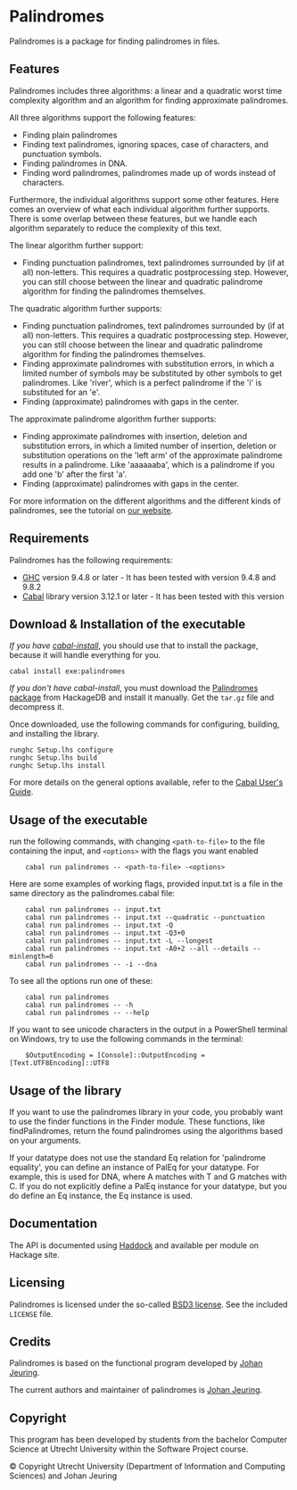 # Palindromes

Palindromes is a package for finding palindromes in files.

## Features

Palindromes includes three algorithms: a linear and a quadratic worst time complexity algorithm and an algorithm for finding approximate palindromes.

All three algorithms support the following features:
- Finding plain palindromes
- Finding text palindromes,
  ignoring spaces, case of characters, and punctuation
  symbols.
- Finding palindromes in DNA.
- Finding word palindromes,
  palindromes made up of words instead of characters.

Furthermore, the individual algorithms support some other features. 
Here comes an overview of what each individual algorithm further supports. 
There is some overlap between these features, 
but we handle each algorithm separately to reduce the complexity of this text.

The linear algorithm further support:
- Finding punctuation palindromes,
  text palindromes surrounded by (if at all) non-letters.
  This requires a quadratic postprocessing step.
  However, you can still choose between the linear and 
  quadratic palindrome algorithm for finding the palindromes themselves.


The quadratic algorithm further supports:
- Finding punctuation palindromes,
  text palindromes surrounded by (if at all) non-letters.
  This requires a quadratic postprocessing step.
  However, you can still choose between the linear and 
  quadratic palindrome algorithm for finding the palindromes themselves.
- Finding approximate palindromes with substitution errors,
  in which a limited number of symbols may be substituted by other symbols to get palindromes. 
  Like 'river', which is a perfect palindrome if the 'i' is substituted for an 'e'. 
- Finding (approximate) palindromes with
  gaps in the center.

The approximate palindrome algorithm further supports:
- Finding approximate palindromes with insertion, deletion and substitution errors,
  in which a limited number of insertion, deletion or substitution operations on the 'left arm' of the approximate palindrome results in a palindrome. Like 'aaaaaaba', which is a palindrome if you add one 'b' after the first 'a'.
- Finding (approximate) palindromes with
  gaps in the center.

For more information on the different algorithms and the different kinds of palindromes, see the tutorial on [our website](https://palindromes.science.uu.nl/smallsites/tutorial.html).

## Requirements

Palindromes has the following requirements:

- [GHC] version 9.4.8 or later - It has been tested with version 9.4.8 and 9.8.2
- [Cabal] library version 3.12.1 or later - It has been tested with this version

[GHC]: http://www.haskell.org/ghc/
[Cabal]: http://www.haskell.org/cabal/

## Download & Installation of the executable

_If you have [cabal-install]_, you should use that to install the package,
because it will handle everything for you.

    cabal install exe:palindromes

_If you don't have cabal-install_, you must download the [Palindromes package]
from HackageDB and install it manually. Get the `tar.gz` file and decompress it.

Once downloaded, use the following commands for configuring, building, and
installing the library.

    runghc Setup.lhs configure
    runghc Setup.lhs build
    runghc Setup.lhs install

For more details on the general options available, refer to the [Cabal User's
Guide].

[Palindromes package]: http://hackage.haskell.org/package/palindromes
[cabal-install]: http://www.haskell.org/haskellwiki/Cabal-Install
[Cabal User's Guide]: http://www.haskell.org/cabal/users-guide/

## Usage of the executable

run the following commands, with changing `<path-to-file>` to the file containing the input, and `<options>` with the flags you want enabled
```
    cabal run palindromes -- <path-to-file> -<options>
```
Here are some examples of working flags, provided input.txt is a file in the same directory as the palindromes.cabal file:

```
    cabal run palindromes -- input.txt
    cabal run palindromes -- input.txt --quadratic --punctuation
    cabal run palindromes -- input.txt -Q
    cabal run palindromes -- input.txt -Q3+0
    cabal run palindromes -- input.txt -L --longest
    cabal run palindromes -- input.txt -A0+2 --all --details --minlength=6
    cabal run palindromes -- -i --dna
```

To see all the options run one of these:

```
    cabal run palindromes
    cabal run palindromes -- -h
    cabal run palindromes -- --help
```

If you want to see unicode characters in the output in a PowerShell terminal on Windows, try to use the following commands in the terminal:
```
    $OutputEncoding = [Console]::OutputEncoding = [Text.UTF8Encoding]::UTF8
```

## Usage of the library
If you want to use the palindromes library in your code, you probably want to use the finder functions in the Finder module. 
These functions, like findPalindromes, return the found palindromes using the algorithms based on your arguments. 

If your datatype does not use the standard Eq relation for 'palindrome equality', you can define an instance of PalEq for
your datatype. For example, this is used for DNA, where A matches with T and G matches with C. 
If you do not explicitly define a PalEq instance for your datatype, but you do define an Eq instance, the Eq instance is used.   

## Documentation

The API is documented using [Haddock] and available per module on Hackage
site.

[Haddock]: http://hackage.haskell.org/package/haddock
[Palindromes package]: http://hackage.haskell.org/package/palindromes

## Licensing

Palindromes is licensed under the so-called [BSD3 license]. See the included
`LICENSE` file.

[BSD3 license]: http://www.opensource.org/licenses/bsd-license.php

## Credits

Palindromes is based on the functional program developed by [Johan Jeuring].

The current authors and maintainer of palindromes is [Johan Jeuring].

[Johan Jeuring]: http://www.jeuring.net/

## Copyright 
This program has been developed by students from the bachelor Computer Science at Utrecht
University within the Software Project course.

© Copyright Utrecht University (Department of Information and Computing Sciences) and Johan Jeuring